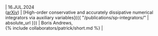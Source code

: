 | 16.JUL.2024 <br> ([arXiv](https://doi.org/10.48550/arXiv.2407.11904)) | [High-order conservative and accurately dissipative numerical integrators via auxiliary variables]({{ "/publications/sp-integrators/" | absolute_url }}) | Boris Andrews, <br> {% include collaborators/patrick/short.md %} |